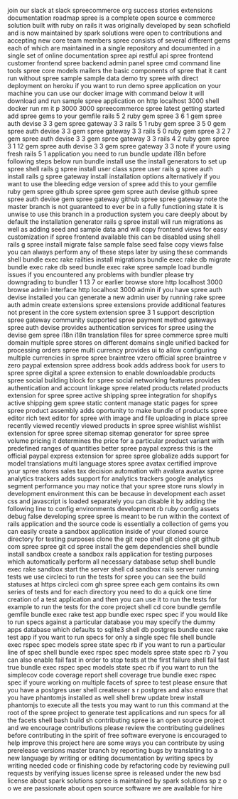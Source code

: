 join our slack at slack spreecommerce org success stories extensions documentation roadmap spree is a complete open source e commerce solution built with ruby on rails it was originally developed by sean schofield and is now maintained by spark solutions were open to contributions and accepting new core team members spree consists of several different gems each of which are maintained in a single repository and documented in a single set of online documentation spree api restful api spree frontend customer frontend spree backend admin panel spree cmd command line tools spree core models mailers the basic components of spree that it cant run without spree sample sample data demo try spree with direct deployment on heroku if you want to run demo spree application on your machine you can use our docker image with command below it will download and run sample spree application on http localhost 3000 shell docker run rm it p 3000 3000 spreecommerce spree latest getting started add spree gems to your gemfile rails 5 2 ruby gem spree 3 6 1 gem spree auth devise 3 3 gem spree gateway 3 3 rails 5 1 ruby gem spree 3 5 0 gem spree auth devise 3 3 gem spree gateway 3 3 rails 5 0 ruby gem spree 3 2 7 gem spree auth devise 3 3 gem spree gateway 3 3 rails 4 2 ruby gem spree 3 1 12 gem spree auth devise 3 3 gem spree gateway 3 3 note if youre using fresh rails 5 1 application you need to run bundle update i18n before following steps below run bundle install use the install generators to set up spree shell rails g spree install user class spree user rails g spree auth install rails g spree gateway install installation options alternatively if you want to use the bleeding edge version of spree add this to your gemfile ruby gem spree github spree spree gem spree auth devise github spree spree auth devise gem spree gateway github spree spree gateway note the master branch is not guaranteed to ever be in a fully functioning state it is unwise to use this branch in a production system you care deeply about by default the installation generator rails g spree install will run migrations as well as adding seed and sample data and will copy frontend views for easy customization if spree frontend available this can be disabled using shell rails g spree install migrate false sample false seed false copy views false you can always perform any of these steps later by using these commands shell bundle exec rake railties install migrations bundle exec rake db migrate bundle exec rake db seed bundle exec rake spree sample load bundle issues if you encountered any problems with bundler please try downgrading to bundler 1 13 7 or earlier browse store http localhost 3000 browse admin interface http localhost 3000 admin if you have spree auth devise installed you can generate a new admin user by running rake spree auth admin create extensions spree extensions provide additional features not present in the core system extension spree 3 1 support description spree gateway community supported spree payment method gateways spree auth devise provides authentication services for spree using the devise gem spree i18n i18n translation files for spree commerce spree multi domain multiple spree stores on different domains single unified backed for processing orders spree multi currency provides ui to allow configuring multiple currencies in spree spree braintree vzero official spree braintree v zero paypal extension spree address book adds address book for users to spree spree digital a spree extension to enable downloadable products spree social building block for spree social networking features provides authentication and account linkage spree related products related products extension for spree spree active shipping spree integration for shopifys active shipping gem spree static content manage static pages for spree spree product assembly adds oportunity to make bundle of products spree editor rich text editor for spree with image and file uploading in place spree recently viewed recently viewed products in spree spree wishlist wishlist extension for spree spree sitemap sitemap generator for spree spree volume pricing it determines the price for a particular product variant with predefined ranges of quantities better spree paypal express this is the official paypal express extension for spree spree globalize adds support for model translations multi language stores spree avatax certified improve your spree stores sales tax decision automation with avalara avatax spree analytics trackers adds support for analytics trackers google analytics segment performance you may notice that your spree store runs slowly in development environment this can be because in development each asset css and javascript is loaded separately you can disable it by adding the following line to config environments development rb ruby config assets debug false developing spree spree is meant to be run within the context of rails application and the source code is essentially a collection of gems you can easily create a sandbox application inside of your cloned source directory for testing purposes clone the git repo shell git clone git github com spree spree git cd spree install the gem dependencies shell bundle install sandbox create a sandbox rails application for testing purposes which automatically perform all necessary database setup shell bundle exec rake sandbox start the server shell cd sandbox rails server running tests we use circleci to run the tests for spree you can see the build statuses at https circleci com gh spree spree each gem contains its own series of tests and for each directory you need to do a quick one time creation of a test application and then you can use it to run the tests for example to run the tests for the core project shell cd core bundle gemfile gemfile bundle exec rake test app bundle exec rspec spec if you would like to run specs against a particular database you may specify the dummy apps database which defaults to sqlite3 shell db postgres bundle exec rake test app if you want to run specs for only a single spec file shell bundle exec rspec spec models spree state spec rb if you want to run a particular line of spec shell bundle exec rspec spec models spree state spec rb 7 you can also enable fail fast in order to stop tests at the first failure shell fail fast true bundle exec rspec spec models state spec rb if you want to run the simplecov code coverage report shell coverage true bundle exec rspec spec if youre working on multiple facets of spree to test please ensure that you have a postgres user shell createuser s r postgres and also ensure that you have phantomjs installed as well shell brew update brew install phantomjs to execute all the tests you may want to run this command at the root of the spree project to generate test applications and run specs for all the facets shell bash build sh contributing spree is an open source project and we encourage contributions please review the contributing guidelines before contributing in the spirit of free software everyone is encouraged to help improve this project here are some ways you can contribute by using prerelease versions master branch by reporting bugs by translating to a new language by writing or editing documentation by writing specs by writing needed code or finishing code by refactoring code by reviewing pull requests by verifying issues license spree is released under the new bsd license about spark solutions spree is maintained by spark solutions sp z o o we are passionate about open source software we are available for hire